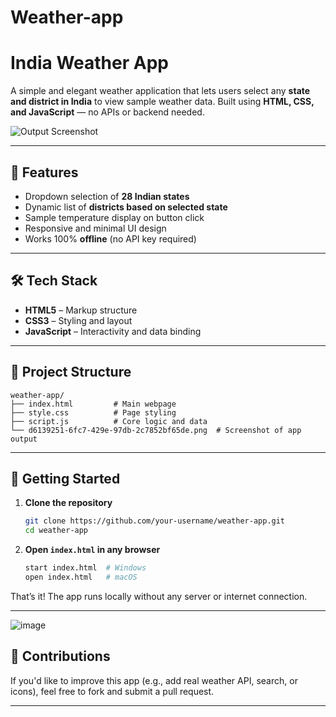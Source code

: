 # Weather-app



# India Weather App

A simple and elegant weather application that lets users select any **state and district in India** to view sample weather data. Built using **HTML, CSS, and JavaScript** — no APIs or backend needed.

![Output Screenshot](d6139251-6fc7-429e-97db-2c7852bf65de.png)

---

## 🌟 Features

- Dropdown selection of **28 Indian states**
- Dynamic list of **districts based on selected state**
- Sample temperature display on button click
- Responsive and minimal UI design
- Works 100% **offline** (no API key required)

---

## 🛠️ Tech Stack

- **HTML5** – Markup structure  
- **CSS3** – Styling and layout  
- **JavaScript** – Interactivity and data binding  

---

## 📂 Project Structure

```plaintext
weather-app/
├── index.html         # Main webpage
├── style.css          # Page styling
├── script.js          # Core logic and data
└── d6139251-6fc7-429e-97db-2c7852bf65de.png  # Screenshot of app output
````

---

## 🚀 Getting Started

1. **Clone the repository**

   ```bash
   git clone https://github.com/your-username/weather-app.git
   cd weather-app
   ```

2. **Open `index.html` in any browser**

   ```bash
   start index.html  # Windows
   open index.html   # macOS
   ```

That’s it! The app runs locally without any server or internet connection.

---
![image](https://github.com/user-attachments/assets/b5d1e9e8-14f8-4eab-8084-f476b7f48ec6)


## 🙌 Contributions

If you'd like to improve this app (e.g., add real weather API, search, or icons), feel free to fork and submit a pull request.

---


